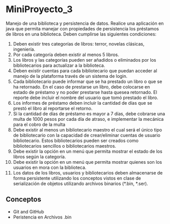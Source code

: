 # MiniProyecto_3
Manejo de una biblioteca y persistencia de datos.
Realice una aplicación en java que permita manejar con propiedades de persistencia los préstamos
de libros en una biblioteca. Deben cumplirse las siguientes condiciones:
1. Deben existir tres categorías de libros: terror, novelas clásicas, ingeniería.
4. Por cada categoría deben existir al menos 5 libros.
3. Los libros y las categorías pueden ser añadidos o eliminados por los bibliotecarios para
actualizar a la biblioteca.
4. Deben existir cuentas para cada bibliotecario que puedan acceder al manejo de la
plataforma través de un sistema de login.
5. Cada bibliotecario puede informar que se ha prestado un libro o que se ha retornado. En
el caso de prestarse un libro, debe colocarse en estado de préstamo y no poder prestarse
hasta quesea retornado. El reporte debe incluir el nombre del usuario que tomó prestado
el libro.
6. Los informes de préstamo deben incluir la cantidad de días que se prestó el libro al
reportarse el retorno.
7. Si la cantidad de días de préstamo es mayor a 7 días, debe cobrarse una multa de 1000 pesos
por cada día de atraso, e implementar la mecánica para el cobro de la multa
8. Debe existir al menos un bibliotecario maestro el cual será el único tipo de bibliotecario con
la capacidad de crear/eliminar cuentas de usuario bibliotecario. Estos bibliotecarios pueden
ser creados como bibliotecarios sencillos o bibliotecarios maestros.
9. Debe existir la opción en un menú que permita mostrar el estado de los libros según la
categoría.
10. Debe existir la opción en un menú que permita mostrar quienes son los usuarios en mora
con la biblioteca.
11. Los datos de los libros, usuarios y bibliotecarios deben almacenarse de forma persistente
utilizando los conceptos vistos en clase de serialización de objetos utilizando archivos
binarios (*.bin, *.ser). 

## Conceptos

- Git and GitHub 
- Peristencia en Archivos .bin
